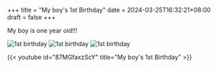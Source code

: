 +++
title = "My boy's 1st Birthday"
date = 2024-03-25T16:32:21+08:00
draft = false
+++

My boy is one year old!!!


![1st birthday](images/01.jpg)
![1st birthday](images/02.jpg)
![1st birthday](images/03.jpg)


{{< youtube id="87MGfaxzScY" title="My boy's 1st Birthday" >}}